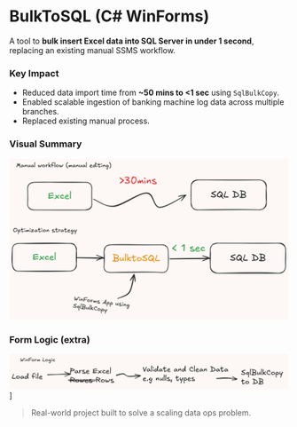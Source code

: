 # BulkToSQL (C# WinForms)

A tool to **bulk insert Excel data into SQL Server in under 1 second**, replacing an existing manual SSMS workflow.

### Key Impact
- Reduced data import time from **~50 mins to <1 sec** using `SqlBulkCopy`.
- Enabled scalable ingestion of banking machine log data across multiple branches.
- Replaced existing manual process.

### Visual Summary
![Optimization Flow](assets/bulktosql.png)

### Form Logic (extra)
![Form Logic Diagram](assets/bulktosql_formlogic.png)]

> Real-world project built to solve a scaling data ops problem.